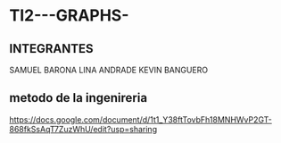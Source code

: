 # TI2---GRAPHS-
## INTEGRANTES
  SAMUEL BARONA
  LINA ANDRADE
  KEVIN BANGUERO
## metodo de la ingenireria
https://docs.google.com/document/d/1t1_Y38ftTovbFh18MNHWvP2GT-868fkSsAqT7ZuzWhU/edit?usp=sharing
